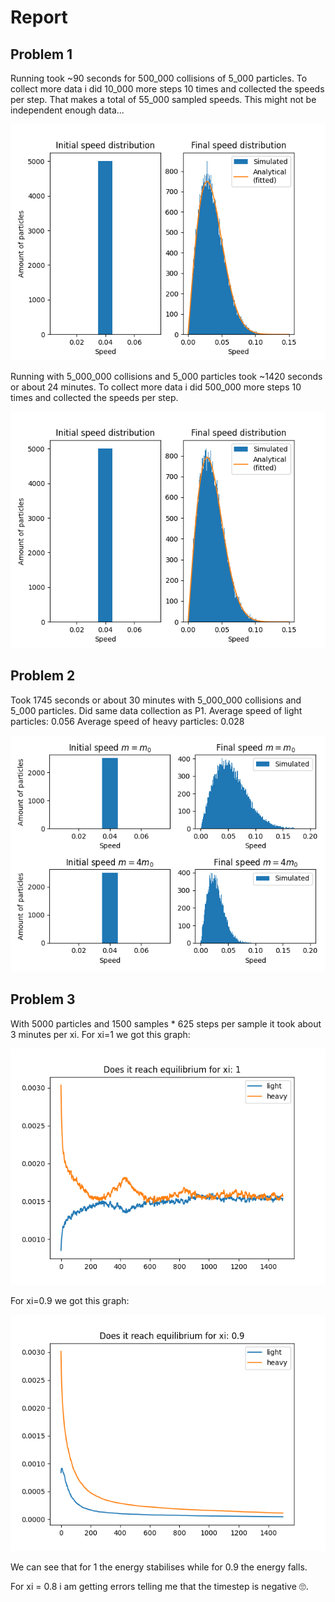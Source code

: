 # Report

## Problem 1

Running took ~90 seconds for 500_000 collisions of 5_000 particles. To collect more data i did 10_000 more steps 10 times and collected the speeds per step. That makes a total of 55_000 sampled speeds. This might not be independent enough data...

![histogram of speed distribution 500_000 steps](speed_dist_5000p_500000steps.png)

Running with 5_000_000 collisions and 5_000 particles took ~1420 seconds or about 24 minutes. To collect more data i did 500_000 more steps 10 times and collected the speeds per step.

![histogram of speed distribution 5_000_000 steps](speed_dist_5000p_5000000steps.png)

## Problem 2

Took 1745 seconds or about 30 minutes with 5_000_000 collisions and 5_000 particles. Did same data collection as P1. 
Average speed of light particles: 0.056
Average speed of heavy particles: 0.028

![histograms of the speed distributions of both masses](2_masses_5000p_5000000steps.png)

## Problem 3

With 5000 particles and 1500 samples * 625 steps per sample it took about 3 minutes per xi. For xi=1 we got this graph:

![energy development with xi 1](eq_5000particles_1_xi.png)

For xi=0.9 we got this graph:

![energy development with xi 0.9](eq_5000particles_0.9_xi.png)

We can see that for 1 the energy stabilises while for 0.9 the energy falls.

For xi = 0.8 i am getting errors telling me that the timestep is negative 🙄.


